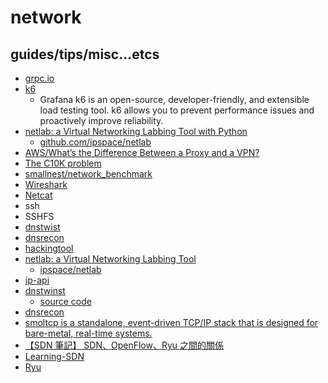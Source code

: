 # network

## guides/tips/misc...etcs

* [grpc.io](https://grpc.io/)
* [k6](https://grafana.com/docs/k6/latest/)
    * Grafana k6 is an open-source, developer-friendly, and extensible load testing tool. k6 allows you to prevent performance issues and proactively improve reliability.
* [netlab: a Virtual Networking Labbing Tool with Python](https://netlab.tools/)
    * [github.com/ipspace/netlab](https://github.com/ipspace/netlab)
* [AWS/What’s the Difference Between a Proxy and a VPN?](https://aws.amazon.com/compare/the-difference-between-proxy-and-vpn/)
* [The C10K problem](http://www.kegel.com/c10k.html)
* [smallnest/network_benchmark](https://github.com/smallnest/network_benchmark)
* [Wireshark](https://www.wireshark.org/)
* [Netcat](https://nc110.sourceforge.io/)
* ssh
* SSHFS
* [dnstwist](https://github.com/elceef/dnstwist)
* [dnsrecon](https://salsa.debian.org/pkg-security-team/dnsrecon)
* [hackingtool](https://github.com/Z4nzu/hackingtool)
* [netlab: a Virtual Networking Labbing Tool](https://netlab.tools/#)
    * [ipspace/netlab](https://github.com/ipspace/netlab)
* [ip-api](https://ip-api.com/)
* [dnstwinst](https://dnstwist.it/)
    * [source code](https://github.com/elceef/dnstwist)
* [dnsrecon](https://salsa.debian.org/pkg-security-team/dnsrecon)
* [smoltcp is a standalone, event-driven TCP/IP stack that is designed for bare-metal, real-time systems.](https://github.com/smoltcp-rs/smoltcp)
* [【SDN 筆記】 SDN、OpenFlow、Ryu 之間的關係](https://joechang0113.github.io/2019/11/18/Learning-SDN.html)
* [Learning-SDN](https://github.com/YanHaoChen/Learning-SDN)
* [Ryu](https://pypi.org/project/ryu/)